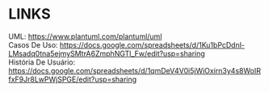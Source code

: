 # LINKS
UML: https://www.plantuml.com/plantuml/uml  
Casos De Uso: https://docs.google.com/spreadsheets/d/1Ku1bPcDdnl-LMsadq0tna5ejmySMtrA6ZmphNGTl_Fw/edit?usp=sharing  
História De Usuário: https://docs.google.com/spreadsheets/d/1qmDeV4V0i5jWiOxirn3y4s8WoIRfxF9Jr8LwPWjSPGE/edit?usp=sharing
